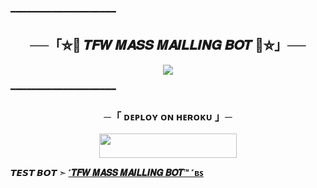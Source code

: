 ━━━━━━━━━━━━━━━━━━━━

<h2 align="center">
    ──「⛦🦋 𝑻𝑭𝑾 𝑴𝑨𝑺𝑺 𝑴𝑨𝑰𝑳𝑳𝑰𝑵𝑮 𝑩𝑶𝑻 🦋⛦」──
</h2>

<p align="center">
  <img src="https://telegra.ph/file/bbc26cf60ad3ccec32b35-9b694536aa1de31bbc.jpg">
</p>

━━━━━━━━━━━━━━━━━━━━

<h3 align="center">
    ─「 ᴅᴇᴩʟᴏʏ ᴏɴ ʜᴇʀᴏᴋᴜ 」─
</h3>

<p align="center"><a href="https://dashboard.heroku.com/new?template=https://github.com/INNOCENTBOY2926/TFW_MASS_BOT"> <img src="https://img.shields.io/badge/Deploy%20On%20Heroku-black?style=for-the-badge&logo=heroku" width="220" height="38.45"/></a></p>

</p>

**𝙏𝙀𝙎𝙏 𝘽𝙊𝙏 ➣ [˹𝑻𝑭𝑾 𝑴𝑨𝑺𝑺 𝑴𝑨𝑰𝑳𝑳𝑰𝑵𝑮 𝑩𝑶𝑻™ ˹ʙꜱ](https://t.me/TFW_ADMIN)**


